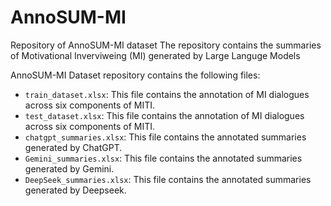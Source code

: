 # AnnoSUM-MI
Repository of AnnoSUM-MI dataset 
The repository contains the summaries of Motivational Inverviweing (MI) generated by Large Languge Models

AnnoSUM-MI Dataset repository contains the following files:

* `train_dataset.xlsx`: This file contains the annotation of MI dialogues across six components of MITI.
* `test_dataset.xlsx`: This file contains the annotation of MI dialogues across six components of MITI.
* `chatgpt_summaries.xlsx`: This file contains the annotated summaries generated by  ChatGPT. 
* `Gemini_summaries.xlsx`: This file contains the annotated summaries generated by Gemini.
* `DeepSeek_summaries.xlsx`: This file contains the annotated summaries generated by Deepseek. 















